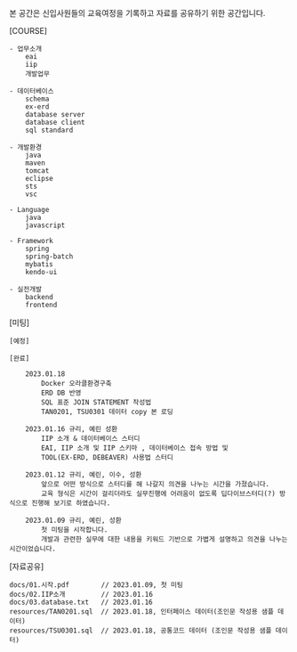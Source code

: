 본 공간은 신입사원들의 교육여정을 기록하고 자료를 공유하기 위한 공간입니다.

[COURSE]

    - 업무소개
        eai
        iip
        개발업무

    - 데이터베이스 
        schema
        ex-erd
        database server
        database client
        sql standard

    - 개발환경
        java
        maven
        tomcat        
        eclipse
        sts
        vsc

    - Language
        java
        javascript

    - Framework
        spring
        spring-batch
        mybatis
        kendo-ui

    - 실전개발 
        backend
        frontend

[미팅]
    
    [예정]

    [완료]

        2023.01.18
            Docker 오라클환경구축
            ERD DB 반영 
            SQL 표준 JOIN STATEMENT 작성법            
            TAN0201, TSU0301 데이터 copy 본 로딩

        2023.01.16 규리, 예린 성환
            IIP 소개 & 데이터베이스 스터디
            EAI, IIP 소개 및 IIP 스키마 , 데이터베이스 접속 방법 및
            TOOL(EX-ERD, DEBEAVER) 사용법 스터디

        2023.01.12 규리, 예린, 이수, 성환
            앞으로 어떤 방식으로 스터디를 해 나갈지 의견을 나누는 시간을 가졌습니다.
            교육 형식은 시간이 걸리더라도 실무진행에 어려움이 없도록 딥다이브스터디(?) 방식으로 진행해 보기로 하였습니다.

        2023.01.09 규리, 예린, 성환
            첫 미팅을 시작합니다.
            개발과 관련한 실무에 대한 내용을 키워드 기반으로 가볍게 설명하고 의견을 나누는 시간이었습니다.

[자료공유]

    docs/01.시작.pdf        // 2023.01.09, 첫 미팅
    docs/02.IIP소개         // 2023.01.16
    docs/03.database.txt   // 2023.01.16
    resources/TAN0201.sql  // 2023.01.18, 인터페이스 데이터(조인문 작성용 샘플 데이터) 
    resources/TSU0301.sql  // 2023.01.18, 공통코드 데이터 (조인문 작성용 샘플 데이터) 